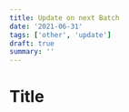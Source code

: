 ```yaml
---
title: Update on next Batch
date: '2021-06-31'
tags: ['other', 'update']
draft: true
summary: ''
---
```


# Title
